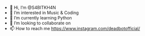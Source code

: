 - 👋 Hi, I’m @S4BITKH4N
- 👀 I’m interested in Music & Coding
- 🌱 I’m currently learning Python
- 💞️ I’m looking to collaborate on 
- 📫 How to reach me https://www.instagram.com/deadbotofficial/

<!---
S4BITKH4N/S4BITKH4N is a ✨ special ✨ repository because its `README.md` (this file) appears on your GitHub profile.
You can click the Preview link to take a look at your changes.
--->
